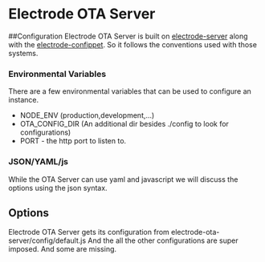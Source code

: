 Electrode OTA Server 
===

##Configuration
Electrode OTA Server is built on [electrode-server](https://github.com/electrode-io/electrode-server) along with the 
[electrode-confippet](https://github.com/electrode-io/electrode-confippet). So it follows the conventions used with
those systems.

### Environmental Variables
There are a few environmental variables that can be used to configure an instance.
 * NODE_ENV (production,development,...)
 * OTA_CONFIG_DIR (An additional dir besides ./config to look for configurations)
 * PORT - the http port to listen to.
 
### JSON/YAML/js
While the OTA Server can use yaml and javascript we will discuss the options
using the json syntax.  

## Options
Electrode OTA Server gets its configuration from electrode-ota-server/config/default.js  And the all the other configurations
are super imposed.   And some are missing.
